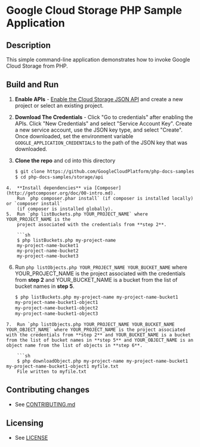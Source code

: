 # Google Cloud Storage PHP Sample Application

## Description

This simple command-line application demonstrates how to invoke Google Cloud Storage from PHP.

## Build and Run
1.  **Enable APIs** - [Enable the Cloud Storage JSON API](https://console.cloud.google.com/flows/enableapi?apiid=storage_api)
    and create a new project or select an existing project.
2.  **Download The Credentials** - Click "Go to credentials" after enabling the APIs. Click "New Credentials"
    and select "Service Account Key". Create a new service account, use the JSON key type, and
    select "Create". Once downloaded, set the environment variable `GOOGLE_APPLICATION_CREDENTIALS`
    to the path of the JSON key that was downloaded.
3.  **Clone the repo** and cd into this directory

    ```sh
    $ git clone https://github.com/GoogleCloudPlatform/php-docs-samples
    $ cd php-docs-samples/storage/api
```
4.  **Install dependencies** via [Composer](http://getcomposer.org/doc/00-intro.md).
    Run `php composer.phar install` (if composer is installed locally) or `composer install`
    (if composer is installed globally).
5.  Run `php listBuckets.php YOUR_PROJECT_NAME` where YOUR_PROJECT_NAME is the
    project associated with the credentials from **step 2**.

    ```sh
    $ php listBuckets.php my-project-name
    my-project-name-bucket1
    my-project-name-bucket2
    my-project-name-bucket3
```
6.  Run `php listObjects.php YOUR_PROJECT_NAME YOUR_BUCKET_NAME` where YOUR_PROJECT_NAME is the
    project associated with the credentials from **step 2** and YOUR_BUCKET_NAME is a bucket from the list of bucket names in **step 5**.

    ```sh
    $ php listBuckets.php my-project-name my-project-name-bucket1
    my-project-name-bucket1-object1
    my-project-name-bucket1-object2
    my-project-name-bucket1-object3
```
7.  Run `php listObjects.php YOUR_PROJECT_NAME YOUR_BUCKET_NAME YOUR_OBJECT_NAME` where YOUR_PROJECT_NAME is the project associated with the credentials from **step 2** and YOUR_BUCKET_NAME is a bucket from the list of bucket names in **step 5** and YOUR_OBJECT_NAME is an object name from the list of objects in **step 6**.

    ```sh
    $ php downloadObject.php my-project-name my-project-name-bucket1 my-project-name-bucket1-object1 myfile.txt
    File written to myfile.txt
```


## Contributing changes

* See [CONTRIBUTING.md](../../CONTRIBUTING.md)

## Licensing

* See [LICENSE](../../LICENSE)
